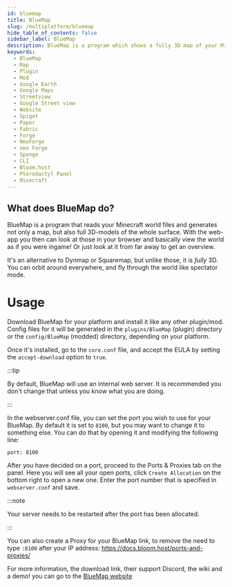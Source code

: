 ```yaml
---
id: bluemap
title: BlueMap 
slug: /multiplatform/bluemap
hide_table_of_contents: false
sidebar_label: BlueMap
description: BlueMap is a program which shows a fully 3D map of your Minecraft worlds in a webpage that can be easily accessed by a player.
keywords:
  - BlueMap
  - Map
  - Plugin
  - Mod
  - Google Earth
  - Google Maps
  - Streetview
  - Google Street view
  - Website
  - Spigot
  - Paper
  - Fabric
  - Forge
  - NeoForge
  - neo Forge
  - Sponge
  - CLI
  - Bloom.host
  - Pterodactyl Panel
  - Minecraft
---
```


## What does BlueMap do?
BlueMap is a program that reads your Minecraft world files and generates not only a map, but also full 3D-models of the whole surface.
With the web-app you then can look at those in your browser and basically view the world as if you were ingame!
Or just look at it from far away to get an overview.

It's an alternative to Dynmap or Squaremap, but unlike those, it is _fully_ 3D. You can orbit around everywhere, and fly through the world like spectator mode.


# Usage
Download BlueMap for your platform and install it like any other plugin/mod.
Config files for it will be generated in the `plugins/BlueMap` (plugin) directory or the `config/BlueMap` (modded) directory, depending on your platform.

Once it's installed, go to the `core.conf` file, and accept the EULA by setting the `accept-download` option to `true`.

:::tip

By default, BlueMap will use an internal web server. It is recommended you don't change that unless you know what you are doing.

:::

In the webserver.conf file, you can set the port you wish to use for your BlueMap. By default it is set to `8100`, but you may want to change it to something else.
You can do that by opening it and modifying the following line:

```
port: 8100
```

After you have decided on a port, proceed to the Ports & Proxies tab on the panel. Here you will see all your open ports, click `Create Allocation` on the bottom right to open a new one.
Enter the port number that is specified in `webserver.conf` and save.

:::note

Your server needs to be restarted after the port has been allocated.

:::

You can also create a Proxy for your BlueMap link, to remove the need to type `:8100` after your IP address: https://docs.bloom.host/ports-and-proxies/

For more information, the download link, their support Discord, the wiki and a demo! you can go to the [BlueMap website](https://bluemap.bluecolored.de/)
